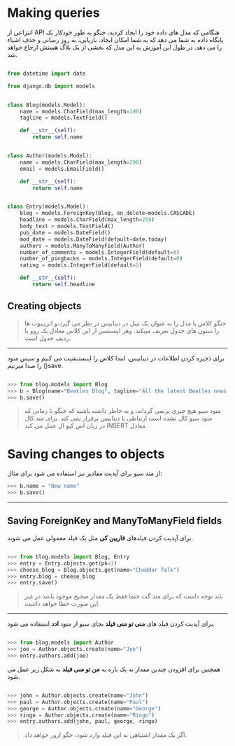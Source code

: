 # Making queries
هنگامی که مدل های داده خود را ایجاد کردید، جنگو به طور خودکار یک <span dir="rtl">API</span> انتزاعی از پایگاه داده به شما می دهد که به شما امکان ایجاد، بازیابی، به روز رسانی و حذف اشیاء را می دهد. 
در طول این آموزش به این مدل که بخشی از یک بلاگ هستش ارجاع خواهد شد.


```python

from datetime import date

from django.db import models


class Blog(models.Model):
    name = models.CharField(max_length=100)
    tagline = models.TextField()

    def __str__(self):
        return self.name


class Author(models.Model):
    name = models.CharField(max_length=200)
    email = models.EmailField()

    def __str__(self):
        return self.name


class Entry(models.Model):
    blog = models.ForeignKey(Blog, on_delete=models.CASCADE)
    headline = models.CharField(max_length=255)
    body_text = models.TextField()
    pub_date = models.DateField()
    mod_date = models.DateField(default=date.today)
    authors = models.ManyToManyField(Author)
    number_of_comments = models.IntegerField(default=0)
    number_of_pingbacks = models.IntegerField(default=0)
    rating = models.IntegerField(default=5)

    def __str__(self):
        return self.headline

```
## Creating objects

> جنگو کلاس یا مدل را به عنوان یک تیبل در دیتابیس در نظر می گیرد،و اتریبیوت ها را ستون های جدول تعریف مییکند. وهر اینستنس از این کلاس معادل یک روو یا ردیف جدول است.
___

برای ذخیره کردن اطلاعات در دیتابیس، ابتدا کلاس را اینستنشیت می کنیم و سپس متود <span dir="rtl">save()</span>  را صدا میزنیم.


```python

>>> from blog.models import Blog
>>> b = Blog(name="Beatles Blog", tagline="All the latest Beatles news.")
>>> b.save()

```
> متود سیو هیچ چیزی برنمی گرداند، و به خاطر داشته باشید که جنگو تا زمانی که  متود سیو کال نشده است ارتباطی با دیتابیس برقرار نمی کند. برای متد کال معادل <span dir="rtl">INSERT</span>  در زبان اس کیو ال عمل می کند. 

# Saving changes to objects

 از متد سیو برای آپدیت مقادیر نیز استفاده می شود برای مثال:

```python 
>>> b.name = "New name"
>>> b.save()

```
---
## Saving ForeignKey and ManyToManyField fields 

برای آپدیت کردن فیلدهای **فاریین کی** مثل یک فیلد معمولی عمل می شوند.

```python

>>> from blog.models import Blog, Entry
>>> entry = Entry.objects.get(pk=1)
>>> cheese_blog = Blog.objects.get(name="Cheddar Talk")
>>> entry.blog = cheese_blog
>>> entry.save()

```
> باید توجه داشت که  برای متد گت حتما فقط یک مقدار صحیح موجود باشد در غیر این صورت خطا خواهد داشت. 
---
برای آپدیت کردن فیلد های **منی تو منی فیلد** بجای سیو از متود **ادد** استفاده می شود.

```python

>>> from blog.models import Author
>>> joe = Author.objects.create(name="Joe")
>>> entry.authors.add(joe)
```

همچنین برای افزودن چندین مقدار به یک باره به **من تو منی فیلد** به شکل زیر عمل می شود. 
```python

>>> john = Author.objects.create(name="John")
>>> paul = Author.objects.create(name="Paul")
>>> george = Author.objects.create(name="George")
>>> ringo = Author.objects.create(name="Ringo")
>>> entry.authors.add(john, paul, george, ringo)
```
> اگر یک مقدار اشتباهی  به این فیلد وارد شود، جگو ارور خواهد داد.


